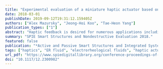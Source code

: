```yaml
---
title: "Experimental evaluation of a miniature haptic actuator based on electrorheological fluids"
date: 2018-03-01
publishDate: 2019-09-12T19:31:12.159405Z
authors: ["Alex Mazursky", "Jeong-Hoi Koo", "Tae-Heon Yang"]
publication_types: ["1"]
abstract: "Haptic feedback is desired for numerous applications including simulators, teleoperations, entertainment and more. While many devices today feature vibrotactile feedback, most do not provide kinesthetic feedback. To address the need for both vibrotactile and kinesthetic feedback, this study investigates the use of electrorheological (ER) fluids for their tunable viscosity under electrical stimulation. A prototype device containing ER fluid was designed and fabricated. The device operates based on pressure-driven flow of the fluid between charged plates due to user interaction with the touch contact surface. The prototype was tested using a dynamic mechanical analyzer to measure the actuator’s resistive force with respect to indentation depth for a range of applied voltages and frequencies. The results indicate that increasing the applied voltage causes an increase in the force produced by the actuator. Varying the supplied signal over a range of voltages and frequencies can convey a range of force and vibrational feedback. This range is sufficient to transmit distinct haptic sensations to human operators and demonstrates the design’s capability to transmit remote or virtual touch feedback conditions."
summary: "SPIE Smart Structures and Nondestructive Evaluation 2018."
featured: false
publication: "*Active and Passive Smart Structures and Integrated Systems XII*"
tags: ["haptics", "ER fluid", "electrorheological fluids", "haptic actuator", "kinaesthetic", "tactile"]
url_pdf: "https://www.spiedigitallibrary.org/conference-proceedings-of-spie/10595/2300982/Experimental-evaluation-of-a-miniature-haptic-actuator-based-on-electrorheological/10.1117/12.2300982.full"
doi: "10.1117/12.2300982"
---
```


